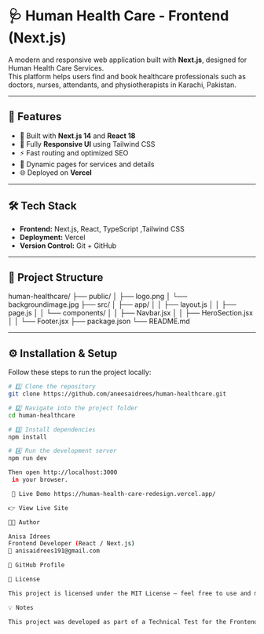 # 🩺 Human Health Care - Frontend (Next.js)

A modern and responsive web application built with **Next.js**, designed for Human Health Care Services.  
This platform helps users find and book healthcare professionals such as doctors, nurses, attendants, and physiotherapists in Karachi, Pakistan.

---

## 🚀 Features

- 🧠 Built with **Next.js 14** and **React 18**
- 📱 Fully **Responsive UI** using Tailwind CSS
- ⚡ Fast routing and optimized SEO
- 🧾 Dynamic pages for services and details
- 🌐 Deployed on **Vercel**

---

## 🛠️ Tech Stack

- **Frontend:** Next.js, React, TypeScript ,Tailwind CSS  
- **Deployment:** Vercel  
- **Version Control:** Git + GitHub  

---

## 📂 Project Structure

human-healthcare/
├── public/
│ ├── logo.png
│ └── backgroundimage.jpg
├── src/
│ ├── app/
│ │ ├── layout.js
│ │ ├── page.js
│ │ └── components/
│ │ ├── Navbar.jsx
│ │ ├── HeroSection.jsx
│ │ └── Footer.jsx
├── package.json
└── README.md


---

## ⚙️ Installation & Setup

Follow these steps to run the project locally:

```bash
# 1️⃣ Clone the repository
git clone https://github.com/aneesaidrees/human-healthcare.git

# 2️⃣ Navigate into the project folder
cd human-healthcare

# 3️⃣ Install dependencies
npm install

# 4️⃣ Run the development server
npm run dev

Then open http://localhost:3000
 in your browser.

 🔗 Live Demo https://human-health-care-redesign.vercel.app/

👉 View Live Site

🧑‍💻 Author

Anisa Idrees
Frontend Developer (React / Next.js)
📧 anisaidrees191@gmail.com

🔗 GitHub Profile

📄 License

This project is licensed under the MIT License – feel free to use and modify it.

💡 Notes

This project was developed as part of a Technical Test for the Frontend Developer (Next.js) position